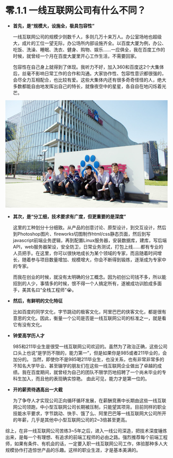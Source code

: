 # 零.1.1 一线互联网公司有什么不同？

* **首先，是“规模大，设施全，极具包容性”**

  一线互联网公司的规模少则数千人，多则几万十来万人。办公室场地也超级大，成片的工位一望无际，办公场所内部设施齐全。以百度大厦为例，办公、吃饭、洗澡、睡眠、洗衣、健身、购物、娱乐……一应俱全，我在百度工作的时候，就曾经一个月在百度大厦里开心工作生活，不需要回家。

  包容性在自己身上就得到了体现。我听力不好，加入360和百度这2个大集体后，丝毫不影响日常工作的合作和沟通。大家协作性、包容性意识都很强的，会尽全力互相配合，也比较有爱。这些大集体内还有很多奇奇怪怪的人，绝大多数都能自由地发挥出自己的特长，就像夜空中的星星，各自自在地闪烁着光芒。

![&#x8EAB;&#x540E;&#x662F;&#x767E;&#x5EA6;&#x5927;&#x53A6;&#x4E0E;&#x6211;&#x7684;&#x5C0F;&#x4F19;&#x4F34;&#x4EEC;&#xFF0C;&#x6444;&#x4E8E;2013&#x5E74;](.gitbook/assets/baidu.jpeg)

* **其次，是“分工细，技术要求有广度，但更重要的是深度”**

  这里的工种划分十分细致。从产品的创意讨论、原型设计，到交互设计，然后到Photoshop图片、fireworks切图制作html/css静态页面，然后到写javascript前端业务逻辑，再到配置Linux服务器，安装数据库，建库，写后端API，web服务器架设，安全防卫，日常业务测试，打包上线……都有专业的人员把手。在这里，你可以很快地成长为某个领域的专家，而且随着时间增长，随着参与项目数量增加、规模增大，你会不断得到锻炼，逐渐成为专家中的专家。

  而我在创业的时候，就没有太明确的分工概念。因为初创公司钱不多，所以能招到的人少，事情多的时候，恨不得一个人搞定所有，遂被成功训脸成多面手，美其名曰“全栈工程师”😭。  

* **然后，有鲜明的文化特征**

  比如百度的同学文化，字节跳动的极客文化，阿里巴巴的侠客文化，都是很有意思的文化。因此，衡量一个公司是否是一线互联网公司的标准之一，就是看它有没有文化。  

* **钟爱高学历人才**

  985和211毕业生是很受一线互联网公司欢迎的。虽然为了政治正确，这些公司口头上也说“是学历不限的，能力第一”，但是如果你是985或者211毕业的，会加分的。 当然，即使你不是985喝211毕业生，也没关系，也有非常非常多的不知名大学毕业、甚至辍学的朋友们在这些一线互联网企业做出了卓越的成绩。我在百度期间，就曾经为自己的团队不限学历地招聘了一个尚未毕业的专科生加入，而且他的表现确实惊艳。 由此可见，能力才是第一位的。  

* **开的薪资待遇高出一大截**

  为了争夺人才实现公司正向循环循环发展，在薪酬竞赛中长期由这些一线互联网公司领跑，中小型互联网公司长期被压制，只能望其项背。目前同样的职业技能水平要求，字节跳动、快手、饿了么、阿里巴巴等一线互联网大公司所开的年薪，几乎是其他中小型互联网公司的2~3倍甚至更高。

综上，在非一线互联网公司苦练3~5年之后，进入一线公司深造，把技术深度锤炼出来，是每一个有理想、有追求的前端工程师的必由之路。强烈推荐每个前端工程师，如果有条件、有机会的话，一定要入职一线互联网公司工作，体验那种多人大规模协作打造惊世产品的乐趣。这样的职业生涯，才是基本美满的。

